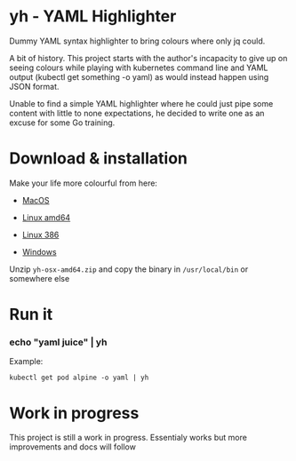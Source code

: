 # yh - YAML Highlighter

Dummy YAML syntax highlighter to bring colours where only jq could.

A bit of history. This project starts with the author's incapacity to give up on seeing colours while playing with kubernetes command line and YAML output (kubectl get something -o yaml) as would instead happen using JSON format.

Unable to find a simple YAML highlighter where he could just pipe some content with little to none expectations, he decided to write one as an excuse for some Go training.

# Download & installation

Make your life more colourful from here:

- [MacOS](https://github.com/andreazorzetto/yh/releases/download/v0.1/yh-osx-amd64.zip)

- [Linux amd64](https://github.com/andreazorzetto/yh/releases/download/v0.1/yh-linux-amd64.zip)

- [Linux 386](https://github.com/andreazorzetto/yh/releases/download/v0.1/yh-linux-386.zip)

- [Windows](https://github.com/andreazorzetto/yh/releases/download/v0.1/yh-win-amd64.zip)

Unzip `yh-osx-amd64.zip` and copy the binary in `/usr/local/bin` or somewhere else

# Run it

### echo "yaml juice" | yh

Example: 

`kubectl get pod alpine -o yaml | yh`

# Work in progress

This project is still a work in progress. Essentialy works but more improvements and docs will follow
